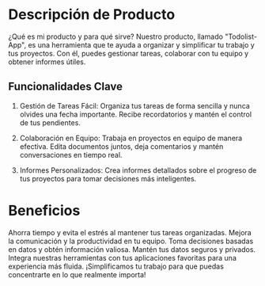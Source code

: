 # Descripción de Producto
¿Qué es mi producto y para qué sirve?
Nuestro producto, llamado "Todolist-App", es una herramienta que te ayuda a organizar y simplificar tu trabajo y tus proyectos. Con él, puedes gestionar tareas, colaborar con tu equipo y obtener informes útiles.

## Funcionalidades Clave
1. Gestión de Tareas Fácil: Organiza tus tareas de forma sencilla y nunca olvides una fecha importante. Recibe recordatorios y mantén el control de tus pendientes.

2. Colaboración en Equipo: Trabaja en proyectos en equipo de manera efectiva. Edita documentos juntos, deja comentarios y mantén conversaciones en tiempo real.

3. Informes Personalizados: Crea informes detallados sobre el progreso de tus proyectos para tomar decisiones más inteligentes.

# Beneficios
Ahorra tiempo y evita el estrés al mantener tus tareas organizadas.
Mejora la comunicación y la productividad en tu equipo.
Toma decisiones basadas en datos y obtén información valiosa.
Mantén tus datos seguros y privados.
Integra nuestras herramientas con tus aplicaciones favoritas para una experiencia más fluida.
¡Simplificamos tu trabajo para que puedas concentrarte en lo que realmente importa!
